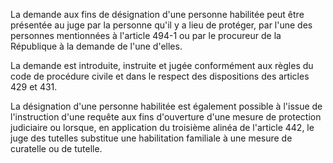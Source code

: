 La demande aux fins de désignation d'une personne habilitée peut être présentée au juge par la personne qu'il y a lieu de protéger, par l'une des personnes mentionnées à l'article 494-1 ou par le procureur de la République à la demande de l'une d'elles. 


La demande est introduite, instruite et jugée conformément aux règles du code de procédure civile et dans le respect des dispositions des articles 429 et 431. 


La désignation d'une personne habilitée est également possible à l'issue de l'instruction d'une requête aux fins d'ouverture d'une mesure de protection judiciaire ou lorsque, en application du troisième alinéa de l'article 442, le juge des tutelles substitue une habilitation familiale à une mesure de curatelle ou de tutelle.

